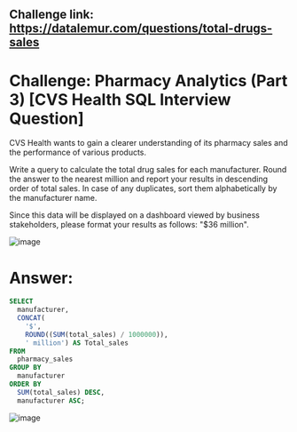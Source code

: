 ## Challenge link: https://datalemur.com/questions/total-drugs-sales

# Challenge: Pharmacy Analytics (Part 3) [CVS Health SQL Interview Question]

CVS Health wants to gain a clearer understanding of its pharmacy sales and the performance of various products.

Write a query to calculate the total drug sales for each manufacturer. Round the answer to the nearest million and report your results in descending order of total sales. In case of any duplicates, sort them alphabetically by the manufacturer name.

Since this data will be displayed on a dashboard viewed by business stakeholders, please format your results as follows: "$36 million".

![image](https://github.com/user-attachments/assets/dae7ba61-875e-4754-858e-e122c183d311)


# Answer:

``` sql
SELECT 
  manufacturer,
  CONCAT(
    '$',
    ROUND((SUM(total_sales) / 1000000)),
    ' million') AS Total_sales
FROM 
  pharmacy_sales
GROUP BY
  manufacturer
ORDER BY
  SUM(total_sales) DESC,
  manufacturer ASC;
```

![image](https://github.com/user-attachments/assets/0953fd45-8dd2-4cdf-8c1f-482ca69a8f77)
